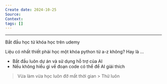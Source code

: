 ```yaml
---
Create date: 2024-10-25
Source: 
Context: 
tags: []
---
```

---
Bắt đầu học từ khóa học trên udemy

Liệu có nhất thiết phải học một khóa python từ a-z không? Hay là ...
- Bắt đầu luôn dự án và sử dụng hỗ trợ của AI
- Nếu không hiểu gì về đoạn code có thể để AI giải thích

>Vừa làm vừa học luôn đỡ mất thời gian > Thử luôn